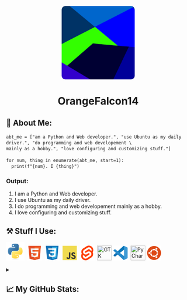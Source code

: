 <div align="center">
  <img src="https://github.com/OrangeFalcon14/OrangeFalcon14/raw/main/GitHub Avatar.png" width=200px height=200px style="border-radius: 10px;"/>
  <h1>OrangeFalcon14</h1>
</div>

## 👦 About Me:
```python3
abt_me = ["am a Python and Web developer.", "use Ubuntu as my daily driver.", "do programming and web developement \
mainly as a hobby.", "love configuring and customizing stuff."]

for num, thing in enumerate(abt_me, start=1):
  print(f"{num}. I {thing}")
```
### Output: 
1. I am a Python and Web developer. <br>
2. I use Ubuntu as my daily driver. <br>
3. I do programming and web developement mainly as a hobby. <br>
4. I love configuring and customizing stuff. <br>

## ⚒️ Stuff I Use:
<img src="https://github.com/devicons/devicon/blob/master/icons/python/python-original.svg" height="50px" width="50px" title="Python" />&nbsp;
<img src="https://github.com/devicons/devicon/blob/master/icons/html5/html5-original.svg" height="40px" width="40px" title="HTML" />&nbsp;
<img src="https://github.com/devicons/devicon/blob/master/icons/css3/css3-original.svg" height="40px" width="40px" title="CSS" />&nbsp;
<img src="https://github.com/devicons/devicon/blob/master/icons/javascript/javascript-original.svg" height="40px" width="40px" title="Javascript" />&nbsp;
<img src="https://github.com/devicons/devicon/blob/master/icons/svelte/svelte-original.svg" height="40px" width="40px" title="Svelte" />&nbsp;
<img src="https://www.gtk.org/assets/img/logo-gtk-sm.png" height="40px" width="40px" title="GTK" />
<img src="https://github.com/devicons/devicon/blob/master/icons/vscode/vscode-original.svg" height="40px" width="40px" title="VSCode" />&nbsp;
<img src="https://github.com/PapirusDevelopmentTeam/papirus-icon-theme/blob/master/Papirus/64x64/apps/pycharm.svg" height="40px" width="40px" title="PyCharm" />
<img src="https://github.com/devicons/devicon/blob/master/icons/ubuntu/ubuntu-plain.svg" height="40px" width="40px" title="Ubuntu" />

<details>
  <summary>
    <h2>📈 My GitHub Stats:</h2>
  </summary>
  <img src="https://github-readme-stats.vercel.app/api?username=orangefalcon14&show_icons=true&bg_color=0D1117&text_color=EEEEEE&border_color=1e90ff") />
  <br>
  <img src="https://github-readme-stats.vercel.app/api/top-langs/?username=orangefalcon14&bg_color=0D1117&text_color=EEEEEE&border_color=1e90ff" />
</details>
<!---
OrangeFalcon14/OrangeFalcon14 is a ✨ special ✨ repository because its `README.md` (this file) appears on your GitHub profile.
You can click the Preview link to take a look at your changes.
--->
